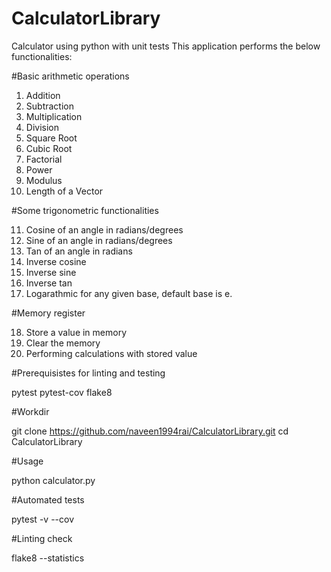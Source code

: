# CalculatorLibrary
Calculator using python with unit tests
This application performs the below functionalities:

#Basic arithmetic operations

1.  Addition
2.  Subtraction
3.  Multiplication
4.  Division
5.  Square Root
6.  Cubic Root
7.  Factorial
8.  Power
9.  Modulus
10. Length of a Vector


#Some trigonometric functionalities

11. Cosine of an angle in radians/degrees
12. Sine of an angle in radians/degrees
13. Tan of an angle in radians
14. Inverse cosine
15. Inverse sine
16. Inverse tan
17. Logarathmic for any given base, default base is e.

#Memory register

18. Store a value in memory
19. Clear the memory
20. Performing calculations with stored value


#Prerequisistes for linting and testing

pytest
pytest-cov
flake8  


#Workdir

git clone https://github.com/naveen1994rai/CalculatorLibrary.git
cd CalculatorLibrary


#Usage

python calculator.py


#Automated tests

pytest -v --cov


#Linting check

flake8 --statistics
